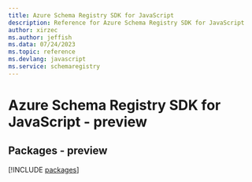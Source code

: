 ```yaml
---
title: Azure Schema Registry SDK for JavaScript
description: Reference for Azure Schema Registry SDK for JavaScript
author: xirzec
ms.author: jeffish
ms.data: 07/24/2023
ms.topic: reference
ms.devlang: javascript
ms.service: schemaregistry
---
```

# Azure Schema Registry SDK for JavaScript - preview
## Packages - preview
[!INCLUDE [packages](schema-registry-index.md)]